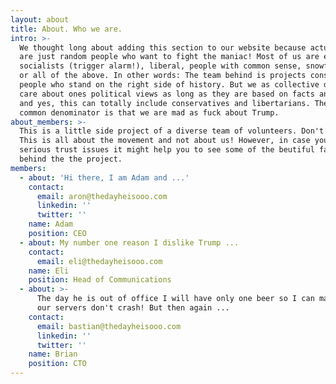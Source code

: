 ```yaml
---
layout: about
title: About. Who we are.
intro: >-
  We thought long about adding this section to our website because actually we
  are just random people who want to fight the maniac! Most of us are either
  socialists (trigger alarm!), liberal, people with common sense, snowflakes ...
  or all of the above. In other words: The team behind is projects consists of
  people who stand on the right side of history. But we as collective do not
  care about ones political views as long as they are based on facts and science
  and yes, this can totally include conservatives and libertarians. The lowest
  common denominator is that we are mad as fuck about Trump.
about_members: >-
  This is a little side project of a diverse team of volunteers. Don't forget:
  This is all about the movement and not about us! However, in case you have
  serious trust issues it might help you to see some of the beutiful faces
  behind the the project.
members:
  - about: 'Hi there, I am Adam and ...'
    contact:
      email: aron@thedayheisooo.com
      linkedin: ''
      twitter: ''
    name: Adam
    position: CEO
  - about: My number one reason I dislike Trump ...
    contact:
      email: eli@thedayheisooo.com
    name: Eli
    position: Head of Communications
  - about: >-
      The day he is out of office I will have only one beer so I can make sure
      our servers don't crash! But then again ...
    contact:
      email: bastian@thedayheisooo.com
      linkedin: ''
      twitter: ''
    name: Brian
    position: CTO
---
```


